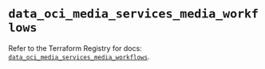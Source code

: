 # `data_oci_media_services_media_workflows`

Refer to the Terraform Registry for docs: [`data_oci_media_services_media_workflows`](https://registry.terraform.io/providers/hashicorp/oci/7.19.0/docs/data-sources/media_services_media_workflows).
